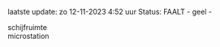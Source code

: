 laatste update: 
zo 12-11-2023  4:52   uur 
Status: FAALT - geel - 
<div class="service Y">schijfruimte</div><div class="service R">microstation</div>